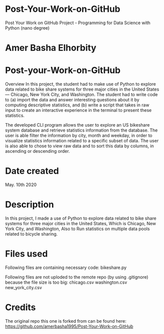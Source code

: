 # Post-Your-Work-on-GitHub
Post Your Work on GitHub Project - Programming for Data Science with Python (nano degree)
# Amer Basha Elhorbity

# Post-your-Work-on-GitHub
Overview In this project, the student had to make use of Python to explore data related to bike share systems for three major cities in the United States — Chicago, New York City, and Washington. The student had to write code to (a) import the data and answer interesting questions about it by computing descriptive statistics, and (b) write a script that takes in raw input to create an interactive experience in the terminal to present these statistics.

The developed CLI program allows the user to explore an US bikeshare system database and retrieve statistics information from the database. The user is able filter the information by city, month and weekday, in order to visualize statistics information related to a specific subset of data. The user is also able to chose to view raw data and to sort this data by columns, in ascending or descending order.

# Date created
May. 10th 2020

# Description
In this project, I made a use of Python to explore data related to bike share systems for three major cities in the United States, Which is Chicago, New York City, and Washington, Also to Run statistics on multiple data pools related to bicycle sharing.


# Files used
Following files are containing necessary code: bikeshare.py

Following files are not uploded to the remote repo (by using .gitignore) because the file size is too big: chicago.csv washington.csv new_york_city.csv

# Credits
The original repo this one is forked from can be found here: 
https://github.com/amerbasha1995/Post-Your-Work-on-GitHub
